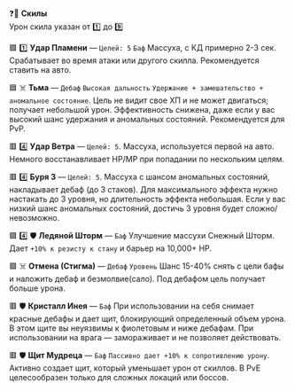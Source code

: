❓📖 **Скилы**  
Урон скила указан от 1️⃣ до 9️⃣

🟩 1️⃣ **Удар Пламени** — `Целей: 5` `Баф` Массуха, с КД примерно 2-3 сек. Срабатывает во время атаки или другого скилла. Рекомендуется ставить на авто.

🟦 ☠️ **Тьма** — `Дебаф` `Высокая дальность` `Удержание + замешательство + аномальное состояние`. Цель не видит свое ХП и не может двигаться; получает небольшой урон. Эффективность снижена, даже если у вас высокий шанс удержания и аномальных состояний. Рекомендуется для PvP.

🟥 4️⃣ **Удар Ветра** — `Целей: 5`. Массуха, используется первой на авто. Немного восстанавливает HP/MP при попадании по нескольким целям.

🟥 4️⃣ **Буря 3** — `Целей: 5`. Массуха с шансом аномальных состояний, накладывает дебаф (до 3 стаков). Для максимального эффекта нужно настакать до 3 уровня, но длительность эффекта небольшая. Если у вас низкий шанс аномальных состояний, достичь 3 уровня будет сложно/невозможно.

🟪 4️⃣ 🛡️ **Ледяной Шторм** — `Баф` Улучшение массухи Снежный Шторм. Дает `+10% к резисту к стану` и барьер на 10,000+ HP.

🟪 ☠️ **Отмена (Стигма)** — `Дебаф` `Уровень` Шанс 15-40% снять с цели бафы и наложить дебаф и безмолвие(сало). Под дебафом цель получает больше урона.

🟥 🛡️ **Кристалл Инея** — `Баф` При использовании на себя снимает красные дебафы и дает щит, блокирующий определенный объем урона. В этом щите вы неуязвимы к фиолетовым и ниже дебафам. При использовании на врага — замораживает и не позволяет действовать.

🟥 🛡️ **Щит Мудреца** — `Баф` `Пассивно дает +10% к сопротивлению урону`. Активно создает щит, который уменьшает урон от скиллов. В PvE целесообразен только для сложных локаций или боссов.
